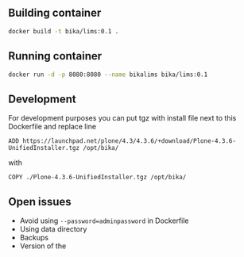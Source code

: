 ## Building container
```bash
docker build -t bika/lims:0.1 .
```

## Running container
```bash
docker run -d -p 8080:8080 --name bikalims bika/lims:0.1
```

## Development
For development purposes you can put tgz with install file next to this Dockerfile and replace line 
```
ADD https://launchpad.net/plone/4.3/4.3.6/+download/Plone-4.3.6-UnifiedInstaller.tgz /opt/bika/
```
with
```
COPY ./Plone-4.3.6-UnifiedInstaller.tgz /opt/bika/
```

## Open issues
* Avoid using `--password=adminpassword` in Dockerfile
* Using data directory
* Backups
* Version of the 
